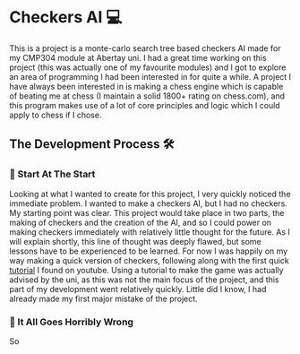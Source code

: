 # Checkers AI 💻 
This is a project is a monte-carlo search tree based checkers AI made for my CMP304 module at Abertay uni. I had a great time working on this project 
(this was actually one of my favourite modules) and I got to explore an area of programming I had been interested in for quite a while. A project I
have always been interested in is making a chess engine which is capable of beating me at chess (I maintain a solid 1800+ rating on chess.com), and
this program makes use of a lot of core principles and logic which I could apply to chess if I chose.

## The Development Process 🛠 

### 🐣 Start At The Start
Looking at what I wanted to create for this project, I very quickly noticed the immediate problem. I wanted to make a checkers AI, but I had no checkers.
My starting point was clear. This project would take place in two parts, the making of checkers and the creation of the AI, and so I could power on
making checkers immediately with relatively little thought for the future. As I will explain shortly, this line of thought was deeply flawed, but some
lessons have to be experienced to be learned. For now I was happily on my way making a quick version of checkers, following along with the first quick 
[tutorial](https://www.youtube.com/watch?v=-0vg5gopetE) I found on youtube. Using a tutorial to make the game was actually advised by the uni, as this 
was not the main focus of the project, and this part of my development went relatively quickly. Little did I know, I had already made my first major 
mistake of the project.

### 🤯 It All Goes Horribly Wrong
So
